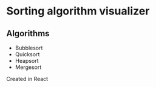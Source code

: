 # Sorting algorithm visualizer

## Algorithms

- Bubblesort
- Quicksort
- Heapsort
- Mergesort

Created in React

